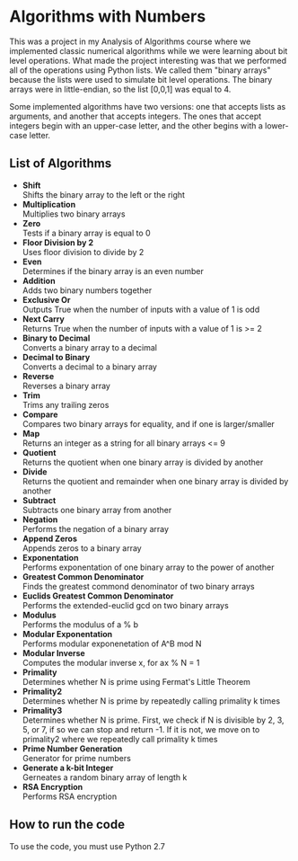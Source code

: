 # Algorithms with Numbers

This was a project in my Analysis of Algorithms course where we 
implemented classic numerical algorithms while we were learning
about bit level operations. What made the project interesting was 
that we performed all of the operations using Python lists. We
called them "binary arrays" because the lists were used to simulate
bit level operations. The binary arrays were in little-endian, so
the list [0,0,1] was equal to 4.

Some implemented algorithms have two versions: one that accepts
lists as arguments, and another that accepts integers. The ones
that accept integers begin with an upper-case letter, and the other
begins with a lower-case letter.

## List of Algorithms
- **Shift**   
  Shifts the binary array to the left or the right
- **Multiplication**   
  Multiplies two binary arrays
- **Zero**   
  Tests if a binary array is equal to 0
- **Floor Division by 2**   
  Uses floor division to divide by 2
- **Even**   
  Determines if the binary array is an even number
- **Addition**   
  Adds two binary numbers together
- **Exclusive Or**   
  Outputs True when the number of inputs with a value of 1 is odd
- **Next Carry**   
  Returns True when the number of inputs with a value of 1 is >= 2
- **Binary to Decimal**   
  Converts a binary array to a decimal
- **Decimal to Binary**   
  Converts a decimal to a binary array
- **Reverse**   
  Reverses a binary array
- **Trim**   
  Trims any trailing zeros
- **Compare**   
  Compares two binary arrays for equality, and if one is larger/smaller
- **Map**   
  Returns an integer as a string for all binary arrays <= 9
- **Quotient**   
  Returns the quotient when one binary array is divided by another
- **Divide**   
  Returns the quotient and remainder when one binary array is divided
  by another
- **Subtract**   
  Subtracts one binary array from another
- **Negation**   
  Performs the negation of a binary array
- **Append Zeros**   
  Appends zeros to a binary array
- **Exponentation**   
  Performs exponentation of one binary array to the power of another
- **Greatest Common Denominator**   
  Finds the greatest commond denominator of two binary arrays
- **Euclids Greatest Common Denominator**   
  Performs the extended-euclid gcd on two binary arrays
- **Modulus**   
  Performs the modulus of a % b
- **Modular Exponentation**   
  Performs modular exponenetation of A^B mod N
- **Modular Inverse**   
  Computes the modular inverse x, for ax % N = 1
- **Primality**   
  Determines whether N is prime using Fermat's Little Theorem
- **Primality2**   
  Determines whether N is prime by repeatedly calling primality k times
- **Primality3**   
  Determines whether N is prime. First, we check if N is divisible by
  2, 3, 5, or 7, if so we can stop and return -1. If it is not, we
  move on to primality2 where we repeatedly call primality k times
- **Prime Number Generation**    
  Generator for prime numbers
- **Generate a k-bit Integer**   
  Gerneates a random binary array of length k
- **RSA Encryption**   
  Performs RSA encryption

## How to run the code
To use the code, you must use Python 2.7